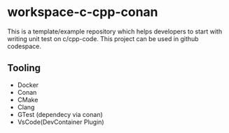# workspace-c-cpp-conan

This is a template/example repository which helps developers to start with writing unit test on c/cpp-code. This project can be used in github codespace.

## Tooling
 - Docker
 - Conan
 - CMake
 - Clang
 - GTest (dependecy via conan)
 - VsCode(DevContainer Plugin) 
